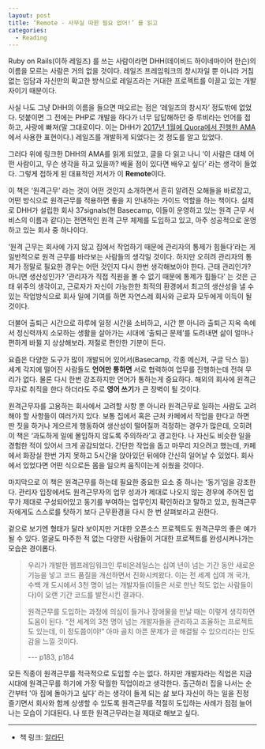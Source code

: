 ```yaml
---
layout: post
title: ‘Remote - 사무실 따윈 필요 없어!’ 를 읽고
categories:
  - Reading
---
```


Ruby on Rails(이하 레일즈) 를 쓰는 사람이라면 DHH(데이비드 하이네마이어 한슨)의 이름을 모르는 사람은 거의 없을 것이다. 레일즈 프레임워크의 창시자일 뿐 아니라 거침 없는 입담과 자신만의 확고한 방식으로 레일즈라는 거대한 프로젝트를 이끌고 있는 개발자이기 때문이다.

사실 나도 그냥 DHH의 이름을 들으면 떠오르는 점은 ‘레일즈의 창시자’ 정도밖에 없었다. 덧붙이면 그 전에는 PHP로 개발을 하다가 너무 답답해하던 중 루비라는 언어를 접하고, 사랑에 빠져(말 그대로이다. 이는 DHH가 [2017년 1월에 Quora에서 진행한 AMA](https://harfangk.github.io/2017/01/26/quora-qna-session-with-david-heinemeier-hansson-jan-25-2017-ko.html)에서 사용한 표현이다.) 레일즈를 개발하게 되었다는 것 정도를 알고 있었다.

그러다 위에 링크한 DHH의 AMA를 읽게 되었고, 글을 다 읽고 나니 ‘이 사람은 대체 어떤 사람이고, 무슨 생각을 하고 있을까? 배울 점이 있다면 배우고 싶다’ 라는 생각이 들었다. 그렇게 접하게 된 대표적인 저서가 이 **Remote**이다.

이 책은 ‘원격근무’ 라는 것이 어떤 것인지 소개하면서 흔히 알려진 오해들을 바로잡고, 어떤 방식으로 원격근무를 적용하면 좋을 지 안내하는 가이드 역할을 하는 책이다. 실제로 DHH가 설립한 회사 37signals(현 Basecamp, 이들이 운영하고 있는 원격 근무 서비스의 이름과 같다)는 전면적인 원격 근무 체제를 도입하고 있고, 아주 성공적으로 운영하고 있는 회사 중 하나이다.

‘원격 근무는 회사에 가지 않고 집에서 작업하기 때문에 관리자의 통제가 힘들다’라는 게 일반적으로 원격 근무를 바라보는 사람들의 생각일 것이다. 하지만 오히려 관리자의 통제가 정말로 필요한 경우는 어떤 것인지 다시 한번 생각해보아야 한다. 근태 관리인가? 아니면 생산성인가? ‘관리자가 직접 직원을 볼 수 없기 때문에 통제가 힘들다’ 는 것은 근태 위주의 생각이고, 근로자가 자신이 가능한한 최적의 환경에서 최고의 생산성을 낼 수 있는 작업방식으로 회사 일에 기여를 하면 자연스레 회사와 근로자 모두에게 이득이 될 것이다.

더불어 출퇴근 시간으로 하루에 일정 시간을 소비하고, 시간 뿐 아니라 출퇴근 지옥 속에서 정신력까지 소모하는 생활을 살아가는 시대에 ‘출퇴근 문제’를 도려내면 삶이 얼마나 편하게 바뀔 지 상상해보라. 저절로 편안한 기분이 든다.

요즘은 다양한 도구가 많이 개발되어 있어서(Basecamp, 각종 메신저, 구글 닥스 등) 세계 각지에 떨어진 사람들도 **언어만 통하면** 서로 협력하여 업무를 진행하는데 전혀 무리가 없다. 물론 다시 한번 강조하지만 언어가 통하는게 중요하다. 해외의 회사에 원격근무자로 취직을 한다 하더라도 주로 **영어 쓰기**가 큰 장벽이 될 것이다.

원격근무자를 고용하는 회사에서 고려할 사항 뿐 아니라 원격근무로 일하는 사람도 고려해야 할 사항들이 여러가지 있다. 보통 집에서 혹은 근처 카페에서 작업을 한다고 하면 딴 짓을 하거나 게으르게 행동하여 생산성이 떨어질까 걱정하는 경우가 많은데, 오히려 이 책은 ‘과도하게 일에 몰입하지 않도록 주의하라’고 경고한다. 나 자신도 비슷한 일을 경험한 적이 있어서 크게 공감되었다. 간단한 작업을 돕고 마무리 지으려고 했는데, 카페에서 화장실 한번 가지 못하고 5시간을 앉아있던 뒤에야 간신히 일어날 수 있었다. 회사에서 있었다면 어떤 식으로든 몸을 일으켜 움직이는게 쉬웠을 것이다.

마지막으로 이 책은 원격근무를 하는데 필요한 중요한 요소 중 하나는 '동기’임을 강조한다. 관리자 입장에서도 원격근무자의 업무 성과가 제대로 나오지 않는 경우에 주어진 업무가 제대로 구성되어있고 동기를 부여하는 업무인지 확인하라고 말하고 있고, 원격근무자에게도 스스로를 탓하기 보다 근무환경을 다시 한 번 살펴보라고 권한다.

겉으로 보기엔 형태가 달라 보이지만 거대한 오픈소스 프로젝트도 원격근무의 좋은 예가 될 수 있다. 얼굴도 마주한 적 없는 다양한 사람들이 거대한 프로젝트를 완성시켜나가는 모습은 경이롭다.


> 우리가 개발한 웹프레임워크인 루비온레일스는 십여 년이 넘는 기간 동안 새로운 기능을 넣고 코드 품질을 개선하면서 진화시켜왔다. 이는 전 세계 십여 개 국가, 수백 개 도시에서 3천 명이 넘는 개발자들(이들은 서로 만난 적도 없는 사람들이다)이 오랜 기간 코드를 발전시킨 결과다.
> 
> 원격근무를 도입하는 과정에 의심이 들거나 장애물을 만날 때는 이렇게 생각하면 도움이 된다. “전 세계의 3천 명이 넘는 개발자들을 관리하고 조율하는 프로젝트도 있는데, 이 정도쯤이야!” 아마 골치 아픈 문제가 곧 해결될 수 있으리라는 안도감을 느낄 것이다.
> 
> --- p183, p184

모든 직종이 원격근무를 적극적으로 도입할 수는 없다. 하지만 개발자라는 직업은 지금 시대에 원격근무를 하기에 가장 탁월한 직업이라고 생각한다. 출근하러 집을 나서는 순간부터 '아 집에 돌아가고 싶다’ 라는 생각이 들게 되는 삶 보다 자신이 하는 일을 진정 즐기면서 회사와 함께 상생할 수 있도록 원격근무를 적절히 도입하는 사례가 점점 늘어나는 모습이 기대된다. 나 또한 원격근무라는걸 제대로 해보고 싶다.

---

- 책 링크: [알라딘](http://www.aladin.co.kr/shop/wproduct.aspx?ItemId=50265443)
